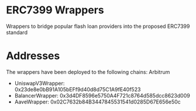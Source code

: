 # ERC7399 Wrappers

Wrappers to bridge popular flash loan providers into the proposed ERC7399 standard

# Addresses

The wrappers have been deployed to the following chains: Arbitrum

- UniswapV3Wrapper: 0x23de8e0bB91A105bEFf9d40d8d75C1A9fE40f523
- BalancerWrapper: 0x3d4DF8596e5750A4F721c8764d585dcc8623d009
- AaveWrapper: 0x02C7632b84B3447845531541d0285D67E656e50c
